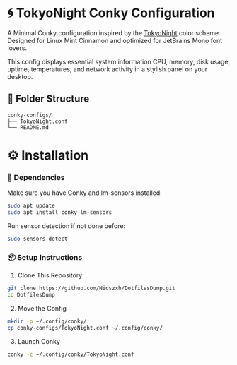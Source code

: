 # 🌀 TokyoNight Conky Configuration

A Minimal Conky configuration inspired by the [TokyoNight](https://github.com/folke/tokyonight.nvim) color scheme. Designed for Linux Mint Cinnamon and optimized for JetBrains Mono font lovers.

This config displays essential system information  CPU, memory, disk usage, uptime, temperatures, and network activity in a stylish panel on your desktop.


## 📁 Folder Structure

```
conky-configs/
├── TokyoNight.conf
└── README.md
```

# ⚙️ Installation

### 🧰 Dependencies

Make sure you have Conky and lm-sensors installed:

```bash
sudo apt update
sudo apt install conky lm-sensors
```
Run sensor detection if not done before:

```bash
sudo sensors-detect
```
### 📦 Setup Instructions

1. Clone This Repository
```bash
git clone https://github.com/Nidszxh/DotfilesDump.git
cd DotfilesDump 
```

2. Move the Config
```bash
mkdir -p ~/.config/conky/
cp conky-configs/TokyoNight.conf ~/.config/conky/
```

3. Launch Conky
```bash
conky -c ~/.config/conky/TokyoNight.conf
```